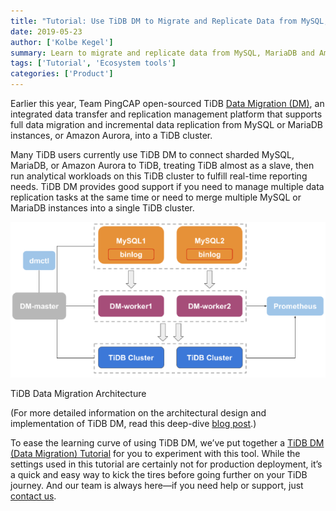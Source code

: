 ```yaml
---
title: "Tutorial: Use TiDB DM to Migrate and Replicate Data from MySQL, MariaDB & Amazon Aurora"
date: 2019-05-23
author: ['Kolbe Kegel']
summary: Learn to migrate and replicate data from MySQL, MariaDB and Amazon Aurora using TiDB Data Migration.
tags: ['Tutorial', 'Ecosystem tools']
categories: ['Product']
---
```


Earlier this year, Team PingCAP open-sourced TiDB [Data Migration (DM)](https://github.com/pingcap/dm), an integrated data transfer and replication management platform that supports full data migration and incremental data replication from MySQL or MariaDB instances, or Amazon Aurora, into a TiDB cluster.

Many TiDB users currently use TiDB DM to connect sharded MySQL, MariaDB, or Amazon Aurora to TiDB, treating TiDB almost as a slave, then run analytical workloads on this TiDB cluster to fulfill real-time reporting needs. TiDB DM provides good support if you need to manage multiple data replication tasks at the same time or need to merge multiple MySQL or MariaDB instances into a single TiDB cluster.

![TiDB Data Migration Architecture](media/dm-architecture-1.png)
<div class="caption-center"> TiDB Data Migration Architecture </div>

(For more detailed information on the architectural design and implementation of TiDB DM, read this deep-dive [blog post](https://pingcap.com/blog/tidb-dm-architecture-design-and-implementation-principles/).) 

To ease the learning curve of using TiDB DM, we’ve put together a [TiDB DM (Data Migration) Tutorial](https://pingcap.com/docs/dev/how-to/get-started/data-migration/) for you to experiment with this tool. While the settings used in this tutorial are certainly not for production deployment, it’s a quick and easy way to kick the tires before going further on your TiDB journey. And our team is always here—if you need help or support, just [contact us](https://pingcap.com/contact-us/). 
